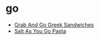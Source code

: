 # go

 * [Grab And Go Greek Sandwiches](index/g/grab-and-go-greek-sandwiches-236865.json)
 * [Salt As You Go Pasta](index/s/salt-as-you-go-pasta.json)
